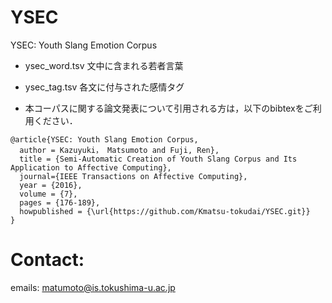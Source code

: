 # YSEC
YSEC: Youth Slang Emotion Corpus

- ysec_word.tsv
  文中に含まれる若者言葉
  
- ysec_tag.tsv
  各文に付与された感情タグ
  
  
- 本コーパスに関する論文発表について引用される方は，以下のbibtexをご利用ください．

```
@article{YSEC: Youth Slang Emotion Corpus,
  author = Kazuyuki， Matsumoto and Fuji, Ren},
  title = {Semi-Automatic Creation of Youth Slang Corpus and Its Application to Affective Computing},
  journal={IEEE Transactions on Affective Computing},
  year = {2016},
  volume = {7},
  pages = {176-189},
  howpublished = {\url{https://github.com/Kmatsu-tokudai/YSEC.git}}
}
```

# Contact:
emails: matumoto@is.tokushima-u.ac.jp
